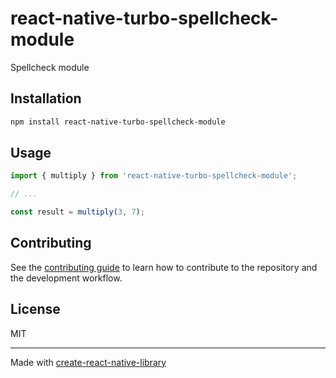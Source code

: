 # react-native-turbo-spellcheck-module

Spellcheck module

## Installation

```sh
npm install react-native-turbo-spellcheck-module
```

## Usage


```js
import { multiply } from 'react-native-turbo-spellcheck-module';

// ...

const result = multiply(3, 7);
```


## Contributing

See the [contributing guide](CONTRIBUTING.md) to learn how to contribute to the repository and the development workflow.

## License

MIT

---

Made with [create-react-native-library](https://github.com/callstack/react-native-builder-bob)

